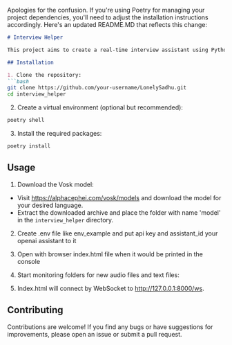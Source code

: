 Apologies for the confusion. If you're using Poetry for managing your project dependencies, you'll need to adjust the installation instructions accordingly. Here's an updated README.MD that reflects this change:

```markdown
# Interview Helper

This project aims to create a real-time interview assistant using Python, OpenAI, and WebSockets. It integrates the Vosk speech-to-text model, Watchdog for file monitoring, and FastAPI for WebSocket communication.

## Installation

1. Clone the repository:
```bash
git clone https://github.com/your-username/LonelySadhu.git
cd interview_helper
```

2. Create a virtual environment (optional but recommended):
```bash
poetry shell
```

3. Install the required packages:
```bash
poetry install
```

## Usage

1. Download the Vosk model:
- Visit https://alphacephei.com/vosk/models and download the model for your desired language.
- Extract the downloaded archive and place the folder with name 'model' in the `interview_helper` directory.

2. Create .env file like env_example and put api key and assistant_id your openai assistant to it
3. Open with browser index.html file when it would be printed in the console

4. Start monitoring folders for new audio files and text files:


5. Index.html will connect by WebSocket to http://127.0.0.1:8000/ws.


## Contributing

Contributions are welcome! If you find any bugs or have suggestions for improvements, please open an issue or submit a pull request.

